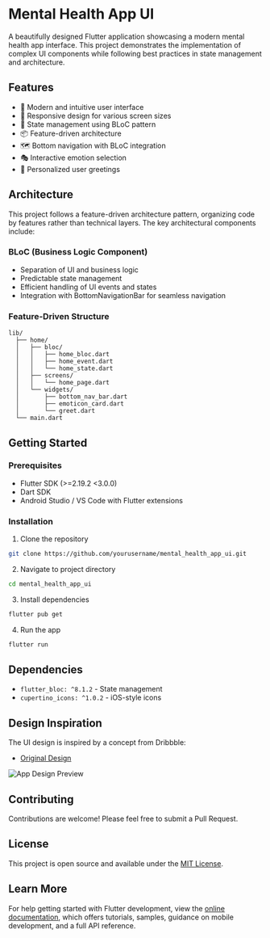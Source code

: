 # Mental Health App UI

A beautifully designed Flutter application showcasing a modern mental health app interface. This project demonstrates the implementation of complex UI components while following best practices in state management and architecture.

## Features

- 🎨 Modern and intuitive user interface
- 📱 Responsive design for various screen sizes
- 🔄 State management using BLoC pattern
- 📦 Feature-driven architecture
- 🗺️ Bottom navigation with BLoC integration
- 🎭 Interactive emotion selection
- 👋 Personalized user greetings

## Architecture

This project follows a feature-driven architecture pattern, organizing code by features rather than technical layers. The key architectural components include:

### BLoC (Business Logic Component)
- Separation of UI and business logic
- Predictable state management
- Efficient handling of UI events and states
- Integration with BottomNavigationBar for seamless navigation

### Feature-Driven Structure
```
lib/
  ├── home/
  │   ├── bloc/
  │   │   ├── home_bloc.dart
  │   │   ├── home_event.dart
  │   │   └── home_state.dart
  │   ├── screens/
  │   │   └── home_page.dart
  │   └── widgets/
  │       ├── bottom_nav_bar.dart
  │       ├── emoticon_card.dart
  │       └── greet.dart
  └── main.dart
```

## Getting Started

### Prerequisites
- Flutter SDK (>=2.19.2 <3.0.0)
- Dart SDK
- Android Studio / VS Code with Flutter extensions

### Installation

1. Clone the repository
```bash
git clone https://github.com/yourusername/mental_health_app_ui.git
```

2. Navigate to project directory
```bash
cd mental_health_app_ui
```

3. Install dependencies
```bash
flutter pub get
```

4. Run the app
```bash
flutter run
```

## Dependencies

- `flutter_bloc: ^8.1.2` - State management
- `cupertino_icons: ^1.0.2` - iOS-style icons

## Design Inspiration

The UI design is inspired by a concept from Dribbble:
- [Original Design](https://dribbble.com/shots/15002657-Mental-Health-App)

![App Design Preview](https://user-images.githubusercontent.com/64529996/220638625-8c4ef686-2a26-4e26-981c-82decaa9a4e4.png)

## Contributing

Contributions are welcome! Please feel free to submit a Pull Request.

## License

This project is open source and available under the [MIT License](LICENSE).

## Learn More

For help getting started with Flutter development, view the
[online documentation](https://docs.flutter.dev/), which offers tutorials,
samples, guidance on mobile development, and a full API reference.

